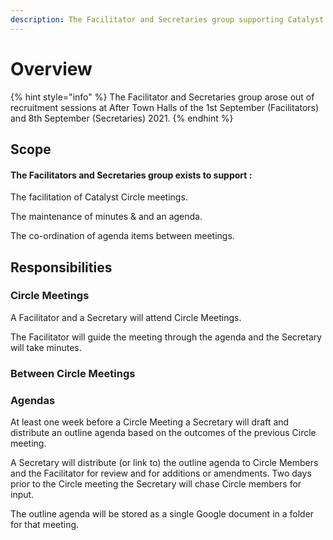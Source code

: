 ```yaml
---
description: The Facilitator and Secretaries group supporting Catalyst Circle
---
```


# Overview

{% hint style="info" %}
The Facilitator and Secretaries group arose out of recruitment sessions at After Town Halls of the 1st September \(Facilitators\) and 8th September \(Secretaries\) 2021. 
{% endhint %}

## Scope

#### The Facilitators and Secretaries group exists to support :

The facilitation of Catalyst Circle meetings.

The maintenance of minutes & and an agenda.

The co-ordination of agenda items between meetings.

## Responsibilities

### Circle Meetings

A Facilitator and a Secretary will attend Circle Meetings.

The Facilitator will guide the meeting through the agenda and the Secretary will take minutes.

### Between Circle Meetings

### Agendas

At least one week before a Circle Meeting a Secretary will draft and distribute an outline agenda based on the outcomes of the previous Circle meeting.

A Secretary will distribute \(or link to\) the outline agenda to Circle Members and the Facilitator for review and for additions or amendments. Two days prior to the Circle meeting the Secretary will chase Circle members for input.

The outline agenda will be stored as a single Google document in a folder for that meeting.







